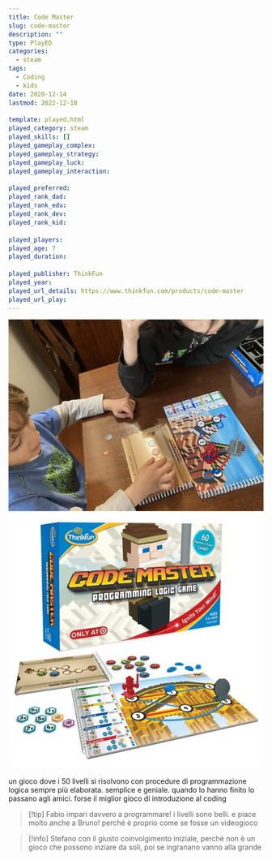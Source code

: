 ```yaml
---
title: Code Master
slug: code-master
description: ""
type: PlayED
categories:
  - steam
tags:
  - Coding
  - kids
date: 2020-12-14
lastmod: 2022-12-18

template: played.html
played_category: steam
played_skills: []
played_gameplay_complex: 
played_gameplay_strategy: 
played_gameplay_luck: 
played_gameplay_interaction: 

played_preferred: 
played_rank_dad: 
played_rank_edu: 
played_rank_dev: 
played_rank_kid: 

played_players: 
played_age: 7
played_duration: 

played_publisher: ThinkFun
played_year: 
played_url_details: https://www.thinkfun.com/products/code-master
played_url_play: 
---
```


![](../../assets/img/played/steam/code_master.webp)
![](../../assets/img/played/steam/code_master2.webp)

un gioco dove i 50 livelli si risolvono con procedure di programmazione logica sempre più elaborata.
semplice e geniale. quando lo hanno finito lo passano agli amici.
forse il miglior gioco di introduzione al coding

> [!tip] Fabio impari davvero a programmare! i livelli sono belli. e piace molto anche a Bruno! perché è proprio come se fosse un videogioco

> [!info] Stefano con il giusto coinvolgimento iniziale, perché non è un gioco che possono inziare da soli, poi se ingranano vanno alla grande

